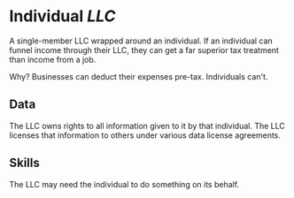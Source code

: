 # Individual *LLC*

A single-member LLC wrapped around an individual. If an individual can funnel income through their LLC, they can get a far superior tax treatment than income from a job.

Why? Businesses can deduct their expenses pre-tax. Individuals can't.

## Data
The LLC owns rights to all information given to it by that individual. The LLC licenses that information to others under various data license agreements.

## Skills
The LLC may need the individual to do something on its behalf.
